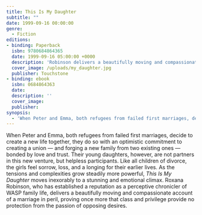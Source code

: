 ```yaml
---
title: This Is My Daughter
subtitle: ""
date: 1999-09-16 00:00:00
genre:
  - Fiction
editions:
- binding: Paperback
  isbn: 9780684864365
  date: 1999-09-16 05:00:00 +0000
  description: 'Robinson delivers a beautifully moving and compassionate account of a marriage in peril, proving once more that class and privilege provide no protection from the passion of opposing desires.'
  cover_image: /uploads/my_daughter.jpg
  publisher: Touchstone
- binding: ebook
  isbn: 0684864363
  date: 
  description: ''
  cover_image: 
  publisher: 
synopsis:
  - 'When Peter and Emma, both refugees from failed first marriages, decide to create a new life together, they do so with an optimistic commitment to creating a union — and forging a new family from two existing ones — bonded by love and trust. Their young daughters, however, are not partners in this new venture, but helpless participants. Like all children of divorce, the girls feel sorrow, loss, and a longing for their earlier lives. As the tensions and complexities grow steadily more powerful, <i id="yui_3_8_1_1_1371744912301_1084">This Is My Daughter</i> moves inexorably to a stunning and emotional climax. Roxana Robinson, who has established a reputation as a perceptive chronicler of WASP family life, delivers a beautifully moving and compassionate account of a marriage in peril, proving once more that class and privilege provide no protection from the passion of opposing desires.'
---
```

When Peter and Emma, both refugees from failed first marriages, decide to create a new life together, they do so with an optimistic commitment to creating a union — and forging a new family from two existing ones — bonded by love and trust. Their young daughters, however, are not partners in this new venture, but helpless participants. Like all children of divorce, the girls feel sorrow, loss, and a longing for their earlier lives. As the tensions and complexities grow steadily more powerful, <i id="yui_3_8_1_1_1371744912301_1084">This Is My Daughter</i> moves inexorably to a stunning and emotional climax. Roxana Robinson, who has established a reputation as a perceptive chronicler of WASP family life, delivers a beautifully moving and compassionate account of a marriage in peril, proving once more that class and privilege provide no protection from the passion of opposing desires.
